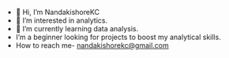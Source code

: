- 👋 Hi, I’m NandakishoreKC
- 👀 I’m interested in analytics.
- 🌱 I’m currently learning data analysis.
-  I’m a beginner looking for projects to boost my analytical skills.
-  How to reach me- nandakishorekc@gmail.com


<!---
NanduKC/NanduKC is a ✨ special ✨ repository because its `README.md` (this file) appears on your GitHub profile.
You can click the Preview link to take a look at your changes.
--->
